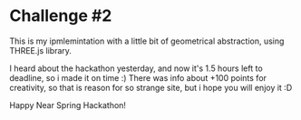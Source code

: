 # Challenge #2
This is my ipmlemintation with a little bit of geometrical abstraction, using THREE.js library.

I heard about the hackathon yesterday, and now it's 1.5 hours left to deadline, so i made it on time :)
There was info about +100 points for creativity, so that is reason for so strange site, but i hope you will enjoy it :D

Happy Near Spring Hackathon!

